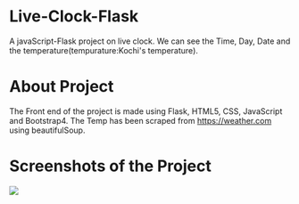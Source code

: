 # Live-Clock-Flask
A javaScript-Flask project on live clock. We can see the Time, Day, Date and the temperature(tempurature:Kochi's temperature).

# About Project
The Front end of the project is made using Flask, HTML5, CSS, JavaScript and Bootstrap4. The Temp has been scraped from https://weather.com using beautifulSoup. 
    
# Screenshots of the Project

<img src="https://user-images.githubusercontent.com/41678679/95655394-95823a00-0b24-11eb-815f-3d687ea3c1fc.PNG"> 
   
    

